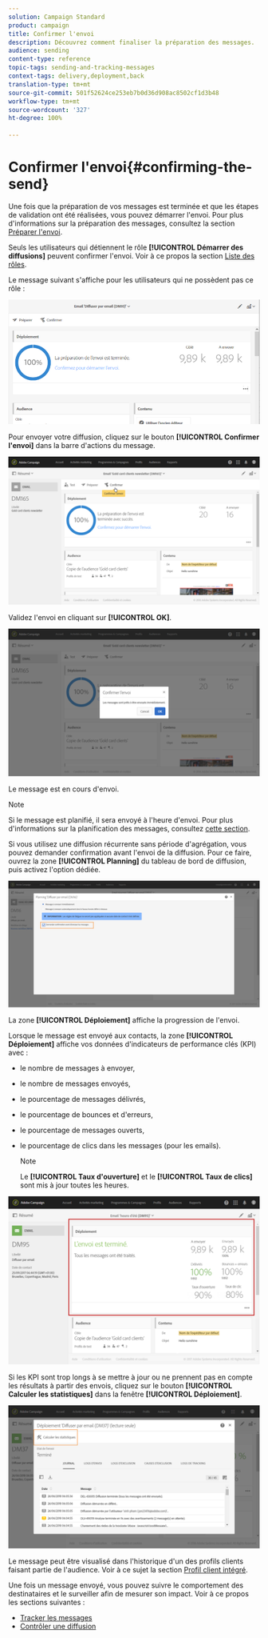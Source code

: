 ```yaml
---
solution: Campaign Standard
product: campaign
title: Confirmer l'envoi
description: Découvrez comment finaliser la préparation des messages.
audience: sending
content-type: reference
topic-tags: sending-and-tracking-messages
context-tags: delivery,deployment,back
translation-type: tm+mt
source-git-commit: 501f52624ce253eb7b0d36d908ac8502cf1d3b48
workflow-type: tm+mt
source-wordcount: '327'
ht-degree: 100%

---
```



# Confirmer l&#39;envoi{#confirming-the-send}

Une fois que la préparation de vos messages est terminée et que les étapes de validation ont été réalisées, vous pouvez démarrer l&#39;envoi. Pour plus d&#39;informations sur la préparation des messages, consultez la section [Préparer l&#39;envoi](../../sending/using/preparing-the-send.md).

Seuls les utilisateurs qui détiennent le rôle **[!UICONTROL Démarrer des diffusions]** peuvent confirmer l&#39;envoi. Voir à ce propos la section [Liste des rôles](../../administration/using/list-of-roles.md).

Le message suivant s&#39;affiche pour les utilisateurs qui ne possèdent pas ce rôle :

![](assets/confirm_delivery_2.png)

Pour envoyer votre diffusion, cliquez sur le bouton **[!UICONTROL Confirmer l&#39;envoi]** dans la barre d&#39;actions du message.

![](assets/confirm_delivery.png)

Validez l&#39;envoi en cliquant sur **[!UICONTROL OK]**.

![](assets/confirm_delivery1.png)

Le message est en cours d&#39;envoi.

>[!NOTE]
>
>Si le message est planifié, il sera envoyé à l&#39;heure d&#39;envoi. Pour plus d&#39;informations sur la planification des messages, consultez [cette section](../../sending/using/about-scheduling-messages.md).

Si vous utilisez une diffusion récurrente sans période d&#39;agrégation, vous pouvez demander confirmation avant l&#39;envoi de la diffusion. Pour ce faire, ouvrez la zone **[!UICONTROL Planning]** du tableau de bord de diffusion, puis activez l&#39;option dédiée.

![](assets/confirmation_recurring_deliveries.png)

La zone **[!UICONTROL Déploiement]** affiche la progression de l&#39;envoi.

Lorsque le message est envoyé aux contacts, la zone **[!UICONTROL Déploiement]** affiche vos données d&#39;indicateurs de performance clés (KPI) avec :

* le nombre de messages à envoyer,
* le nombre de messages envoyés,
* le pourcentage de messages délivrés,
* le pourcentage de bounces et d&#39;erreurs,
* le pourcentage de messages ouverts,
* le pourcentage de clics dans les messages (pour les emails).

   >[!NOTE]
   >
   >Le **[!UICONTROL Taux d&#39;ouverture]** et le **[!UICONTROL Taux de clics]** sont mis à jour toutes les heures.

![](assets/sending_delivery.png)

Si les KPI sont trop longs à se mettre à jour ou ne prennent pas en compte les résultats à partir des envois, cliquez sur le bouton **[!UICONTROL Calculer les statistiques]** dans la fenêtre **[!UICONTROL Déploiement]**.

![](assets/sending_delivery7.png)

Le message peut être visualisé dans l&#39;historique d&#39;un des profils clients faisant partie de l&#39;audience. Voir à ce sujet la section [Profil client intégré](../../audiences/using/integrated-customer-profile.md).

Une fois un message envoyé, vous pouvez suivre le comportement des destinataires et le surveiller afin de mesurer son impact. Voir à ce propos les sections suivantes :

* [Tracker les messages](../../sending/using/tracking-messages.md)
* [Contrôler une diffusion](../../sending/using/monitoring-a-delivery.md)

